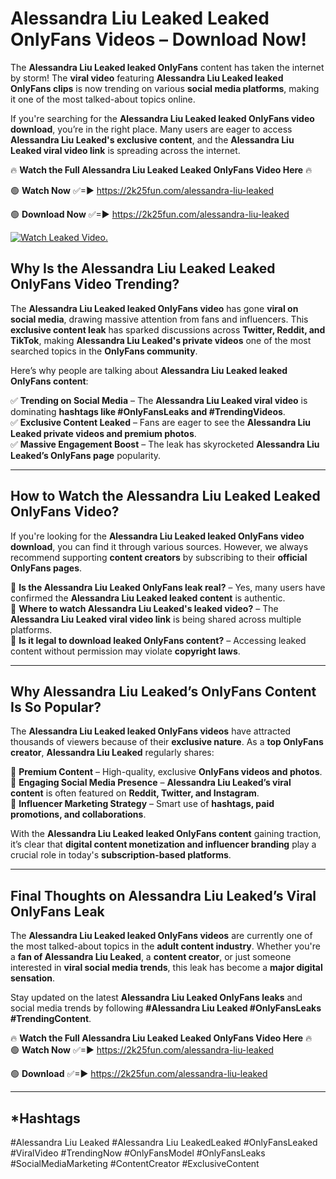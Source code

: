 # Alessandra Liu Leaked Leaked OnlyFans Videos – Download Now!

The **Alessandra Liu Leaked leaked OnlyFans** content has taken the internet by storm! The **viral video** featuring **Alessandra Liu Leaked leaked OnlyFans clips** is now trending on various **social media platforms**, making it one of the most talked-about topics online.  

If you're searching for the **Alessandra Liu Leaked leaked OnlyFans video download**, you’re in the right place. Many users are eager to access **Alessandra Liu Leaked's exclusive content**, and the **Alessandra Liu Leaked viral video link** is spreading across the internet.  

🔥 **Watch the Full Alessandra Liu Leaked Leaked OnlyFans Video Here** 🔥  

🟢 **Watch Now** ✅=► https://2k25fun.com/alessandra-liu-leaked

🟢 **Download Now** ✅=► https://2k25fun.com/alessandra-liu-leaked

[![Watch Leaked Video.](https://miro.medium.com/v2/resize:fit:828/format:webp/1*cilzJN44JGOrTw9NJCrNHA.gif "Watch Leaked Video")](https://2k25fun.com/alessandra-liu-leaked)

## **Why Is the Alessandra Liu Leaked Leaked OnlyFans Video Trending?**  

The **Alessandra Liu Leaked leaked OnlyFans video** has gone **viral on social media**, drawing massive attention from fans and influencers. This **exclusive content leak** has sparked discussions across **Twitter, Reddit, and TikTok**, making **Alessandra Liu Leaked's private videos** one of the most searched topics in the **OnlyFans community**.  

Here’s why people are talking about **Alessandra Liu Leaked leaked OnlyFans content**:  

✅ **Trending on Social Media** – The **Alessandra Liu Leaked viral video** is dominating **hashtags like #OnlyFansLeaks and #TrendingVideos**.  
✅ **Exclusive Content Leaked** – Fans are eager to see the **Alessandra Liu Leaked private videos and premium photos**.  
✅ **Massive Engagement Boost** – The leak has skyrocketed **Alessandra Liu Leaked’s OnlyFans page** popularity.  

---

## **How to Watch the Alessandra Liu Leaked Leaked OnlyFans Video?**  

If you're looking for the **Alessandra Liu Leaked leaked OnlyFans video download**, you can find it through various sources. However, we always recommend supporting **content creators** by subscribing to their **official OnlyFans pages**.  

🔹 **Is the Alessandra Liu Leaked OnlyFans leak real?** – Yes, many users have confirmed the **Alessandra Liu Leaked leaked content** is authentic.  
🔹 **Where to watch Alessandra Liu Leaked's leaked video?** – The **Alessandra Liu Leaked viral video link** is being shared across multiple platforms.  
🔹 **Is it legal to download leaked OnlyFans content?** – Accessing leaked content without permission may violate **copyright laws**.  

---

## **Why Alessandra Liu Leaked’s OnlyFans Content Is So Popular?**  

The **Alessandra Liu Leaked leaked OnlyFans videos** have attracted thousands of viewers because of their **exclusive nature**. As a **top OnlyFans creator**, **Alessandra Liu Leaked** regularly shares:  

📌 **Premium Content** – High-quality, exclusive **OnlyFans videos and photos**.  
📌 **Engaging Social Media Presence** – **Alessandra Liu Leaked’s viral content** is often featured on **Reddit, Twitter, and Instagram**.  
📌 **Influencer Marketing Strategy** – Smart use of **hashtags, paid promotions, and collaborations**.  

With the **Alessandra Liu Leaked leaked OnlyFans content** gaining traction, it’s clear that **digital content monetization and influencer branding** play a crucial role in today's **subscription-based platforms**.  

---

## **Final Thoughts on Alessandra Liu Leaked’s Viral OnlyFans Leak**  

The **Alessandra Liu Leaked leaked OnlyFans videos** are currently one of the most talked-about topics in the **adult content industry**. Whether you're a **fan of Alessandra Liu Leaked**, a **content creator**, or just someone interested in **viral social media trends**, this leak has become a **major digital sensation**.  

Stay updated on the latest **Alessandra Liu Leaked OnlyFans leaks** and social media trends by following **#Alessandra Liu Leaked #OnlyFansLeaks #TrendingContent**.  

🔥 **Watch the Full Alessandra Liu Leaked Leaked OnlyFans Video Here** 🔥  
🟢 **Watch Now** ✅=► https://2k25fun.com/alessandra-liu-leaked

🟢 **Download** ✅=► https://2k25fun.com/alessandra-liu-leaked

---

## *Hashtags
#Alessandra Liu Leaked #Alessandra Liu LeakedLeaked #OnlyFansLeaked #ViralVideo #TrendingNow #OnlyFansModel #OnlyFansLeaks #SocialMediaMarketing #ContentCreator #ExclusiveContent  